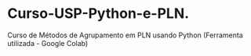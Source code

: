 # Curso-USP-Python-e-PLN.
Curso de Métodos de Agrupamento em PLN usando Python (Ferramenta utilizada - Google Colab)
